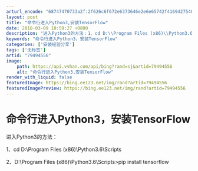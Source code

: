 ```yaml
---
arturl_encode: "68747470733a2f:2f626c6f672e6373646e2e6e65742f416942754875694c6569:2f61727469636c652f64657461696c732f3739343934353536"
layout: post
title: "命令行进入Python3,安装TensorFlow"
date: 2018-03-09 10:59:27 +0800
description: "进入Python3的方法：1、cd D:\\Program Files (x86)\\Python3.6"
keywords: "命令行进入Python3，安装TensorFlow"
categories: ['安装经验分享']
tags: ['无标签']
artid: "79494556"
image:
    path: https://api.vvhan.com/api/bing?rand=sj&artid=79494556
    alt: "命令行进入Python3,安装TensorFlow"
render_with_liquid: false
featuredImage: https://bing.ee123.net/img/rand?artid=79494556
featuredImagePreview: https://bing.ee123.net/img/rand?artid=79494556
---
```


# 命令行进入Python3，安装TensorFlow

进入Python3的方法：
  
1、cd D:\Program Files (x86)\Python3.6\Scripts
  
2、D:\Program Files (x86)\Python3.6\Scripts>pip install tensorflow